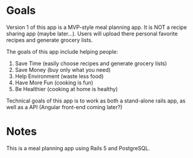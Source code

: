 # Goals

Version 1 of this app is a MVP-style meal planning app. It is NOT a recipe sharing app (maybe later...). Users will upload there personal favorite recipes and generate grocery lists.

The goals of this app include helping people:

  1. Save Time (easily choose recipes and generate grocery lists)
  2. Save Money (buy only what you need)
  3. Help Environment (waste less food)
  4. Have More Fun (cooking is fun)
  5. Be Healthier (cooking at home is healthy)

Technical goals of this app is to work as both a stand-alone rails app, as well as a API (Angular front-end coming later?)

# Notes

This is a meal planning app using Rails 5 and PostgreSQL.




